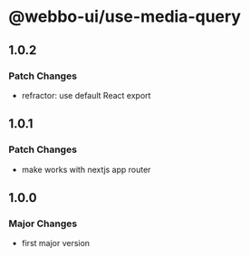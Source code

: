 # @webbo-ui/use-media-query

## 1.0.2

### Patch Changes

- refractor: use default React export

## 1.0.1

### Patch Changes

- make works with nextjs app router

## 1.0.0

### Major Changes

- first major version
